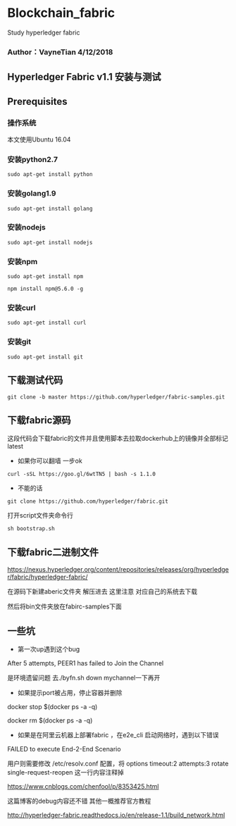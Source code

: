 

# Blockchain_fabric
Study hyperledger fabric
### Author：VayneTian 4/12/2018
## Hyperledger Fabric v1.1 安装与测试
## Prerequisites
### 操作系统
本文使用Ubuntu 16.04
### 安装python2.7
`sudo apt-get install python`
### 安装golang1.9
`sudo apt-get install golang`
### 安装nodejs
`sudo apt-get install nodejs`
### 安装npm
`sudo apt-get install npm`

`npm install npm@5.6.0 -g`
### 安装curl
`sudo apt-get install curl`
### 安装git
`sudo apt-get install git`

## 下载测试代码
`git clone -b master https://github.com/hyperledger/fabric-samples.git`

## 下载fabric源码
这段代码会下载fabric的文件并且使用脚本去拉取dockerhub上的镜像并全部标记latest

* 如果你可以翻墙 一步ok

`curl -sSL https://goo.gl/6wtTN5 | bash -s 1.1.0`

* 不能的话

`git clone https://github.com/hyperledger/fabric.git`

打开script文件夹命令行

`sh bootstrap.sh`

## 下载fabric二进制文件

https://nexus.hyperledger.org/content/repositories/releases/org/hyperledger/fabric/hyperledger-fabric/

在源码下新建aberic文件夹 解压进去
这里注意 对应自己的系统去下载

然后将bin文件夹放在fabirc-samples下面

## 一些坑 

* 第一次up遇到这个bug

After 5 attempts, PEER1 has failed to Join the Channel

是环境遗留问题 去./byfn.sh down mychannel一下再开


* 如果提示port被占用，停止容器并删除

docker stop $(docker ps -a -q)

docker rm $(docker ps -a -q)




*  如果是在阿里云机器上部署fabric ，在e2e_cli 启动网络时，遇到以下错误

 FAILED to execute End-2-End Scenario

 用户则需要修改 /etc/resolv.conf 配置，将 options timeout:2 attempts:3 rotate single-request-reopen 这一行内容注释掉

 https://www.cnblogs.com/chenfool/p/8353425.html

 这篇博客的debug内容还不错 其他一概推荐官方教程

 http://hyperledger-fabric.readthedocs.io/en/release-1.1/build_network.html
